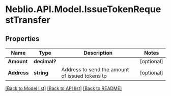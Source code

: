 # Neblio.API.Model.IssueTokenRequestTransfer
## Properties

Name | Type | Description | Notes
------------ | ------------- | ------------- | -------------
**Amount** | **decimal?** |  | [optional] 
**Address** | **string** | Address to send the amount of issued tokens to | [optional] 

[[Back to Model list]](../README.md#documentation-for-models) [[Back to API list]](../README.md#documentation-for-api-endpoints) [[Back to README]](../README.md)

